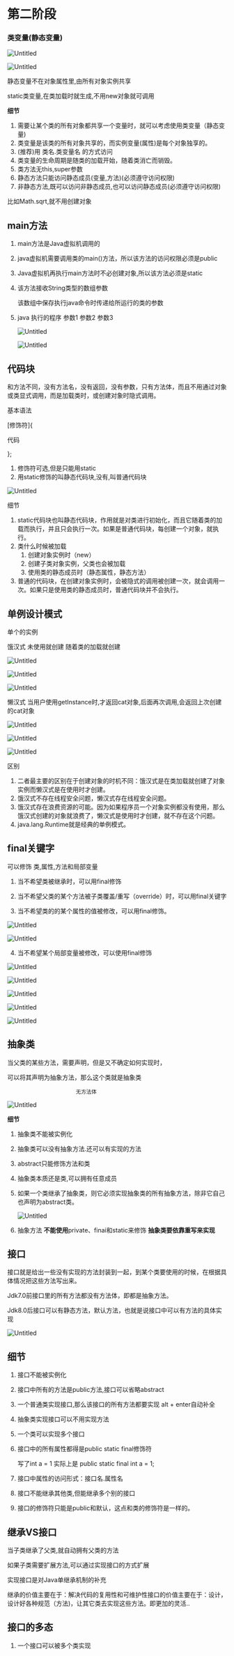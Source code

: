 # 第二阶段

### 类变量(静态变量)

![Untitled](%E7%AC%AC%E4%BA%8C%E9%98%B6%E6%AE%B5%202aebcf0bcb5a4e8fbc1d19af60ee9277/Untitled.png)

![Untitled](%E7%AC%AC%E4%BA%8C%E9%98%B6%E6%AE%B5%202aebcf0bcb5a4e8fbc1d19af60ee9277/Untitled%201.png)

静态变量不在对象属性里,由所有对象实例共享

static类变量,在类加载时就生成,不用new对象就可调用

**细节**

1. 需要让某个类的所有对象都共享一个变量时，就可以考虑使用类变量（静态变量)
2. 类变量是该类的所有对象共享的，而实例变量(属性)是每个对象独享的。
3. (推荐)用 类名.类变量名 的方式访问
4. 类变量的生命周期是随类的加载开始，随着类消亡而销毁。
5. 类方法无this,super参数
6. 静态方法只能访问静态成员(变量,方法)(必须遵守访问权限)
7. 非静态方法,既可以访问非静态成员,也可以访问静态成员(必须遵守访问权限)

比如Math.sqrt,就不用创建对象

## main方法

1. main方法是Java虚拟机调用的
2. java虚拟机需要调用类的main()方法，所以该方法的访问权限必须是public
3. Java虚拟机再执行main方法时不必创建对象,所以该方法必须是static
4. 该方法接收String类型的数组参数
    
    该数组中保存执行java命令时传递给所运行的类的参数
    
5. java 执行的程序 参数1 参数2 参数3
    
    ![Untitled](%E7%AC%AC%E4%BA%8C%E9%98%B6%E6%AE%B5%202aebcf0bcb5a4e8fbc1d19af60ee9277/Untitled%202.png)
    
    ![Untitled](%E7%AC%AC%E4%BA%8C%E9%98%B6%E6%AE%B5%202aebcf0bcb5a4e8fbc1d19af60ee9277/Untitled%203.png)
    

## 代码块

和方法不同，没有方法名，没有返回，没有参数，只有方法体，而且不用通过对象或类显式调用，而是加载类时，或创建对象时隐式调用。

基本语法

[修饰符]{

代码

};

1. 修饰符可选,但是只能用static
2. 用static修饰的叫静态代码块,没有,叫普通代码块

![Untitled](%E7%AC%AC%E4%BA%8C%E9%98%B6%E6%AE%B5%202aebcf0bcb5a4e8fbc1d19af60ee9277/Untitled%204.png)

细节

1. static代码块也叫静态代码块，作用就是对类进行初始化，而且它随着类的加载而执行，并且只会执行一次。如果是普通代码块，每创建一个对象，就执行。
2. 类什么时候被加载
    1. 创建对象实例时（new）
    2. 创建子类对象实例，父类也会被加载
    3. 使用类的静态成员时（静态属性，静态方法）
3. 普通的代码块，在创建对象实例时，会被隐式的调用被创建一次，就会调用一次。如果只是使用类的静态成员时，普通代码块并不会执行。

## 单例设计模式

单个的实例 

饿汉式  未使用就创建   随着类的加载就创建

![Untitled](%E7%AC%AC%E4%BA%8C%E9%98%B6%E6%AE%B5%202aebcf0bcb5a4e8fbc1d19af60ee9277/Untitled%205.png)

![Untitled](%E7%AC%AC%E4%BA%8C%E9%98%B6%E6%AE%B5%202aebcf0bcb5a4e8fbc1d19af60ee9277/Untitled%206.png)

![Untitled](%E7%AC%AC%E4%BA%8C%E9%98%B6%E6%AE%B5%202aebcf0bcb5a4e8fbc1d19af60ee9277/Untitled%207.png)

懒汉式   当用户使用getInstance时,才返回cat对象,后面再次调用,会返回上次创建的cat对象

![Untitled](%E7%AC%AC%E4%BA%8C%E9%98%B6%E6%AE%B5%202aebcf0bcb5a4e8fbc1d19af60ee9277/Untitled%208.png)

![Untitled](%E7%AC%AC%E4%BA%8C%E9%98%B6%E6%AE%B5%202aebcf0bcb5a4e8fbc1d19af60ee9277/Untitled%209.png)

![Untitled](%E7%AC%AC%E4%BA%8C%E9%98%B6%E6%AE%B5%202aebcf0bcb5a4e8fbc1d19af60ee9277/Untitled%2010.png)

区别

1. 二者最主要的区别在于创建对象的时机不同：饿汉式是在类加载就创建了对象实例而懒汉式是在使用时才创建。
2. 饿汉式不存在线程安全问题，懒汉式存在线程安全问题。
3. 饿汉式存在浪费资源的可能。因为如果程序员一个对象实例都没有使用，那么饿汉式创建的对象就浪费了，懒汉式是使用时才创建，就不存在这个问题。
4. java.lang.Runtime就是经典的单例模式。

## final关键字

可以修饰 类,属性,方法和局部变量

1) 当不希望类被继承时，可以用final修饰

2) 当不希望父类的某个方法被子类覆盖/重写（override）时，可以用final关键字

3) 当不希望类的的某个属性的值被修改，可以用final修饰。

![Untitled](%E7%AC%AC%E4%BA%8C%E9%98%B6%E6%AE%B5%202aebcf0bcb5a4e8fbc1d19af60ee9277/Untitled%2011.png)

![Untitled](%E7%AC%AC%E4%BA%8C%E9%98%B6%E6%AE%B5%202aebcf0bcb5a4e8fbc1d19af60ee9277/Untitled%2012.png)

4) 当不希望某个局部变量被修改，可以使用final修饰

![Untitled](%E7%AC%AC%E4%BA%8C%E9%98%B6%E6%AE%B5%202aebcf0bcb5a4e8fbc1d19af60ee9277/Untitled%2013.png)

![Untitled](%E7%AC%AC%E4%BA%8C%E9%98%B6%E6%AE%B5%202aebcf0bcb5a4e8fbc1d19af60ee9277/Untitled%2014.png)

![Untitled](%E7%AC%AC%E4%BA%8C%E9%98%B6%E6%AE%B5%202aebcf0bcb5a4e8fbc1d19af60ee9277/Untitled%2015.png)

![Untitled](%E7%AC%AC%E4%BA%8C%E9%98%B6%E6%AE%B5%202aebcf0bcb5a4e8fbc1d19af60ee9277/Untitled%2016.png)

![Untitled](%E7%AC%AC%E4%BA%8C%E9%98%B6%E6%AE%B5%202aebcf0bcb5a4e8fbc1d19af60ee9277/Untitled%2017.png)

## 抽象类

当父类的某些方法，需要声明，但是又不确定如何实现时，

可以将其声明为抽象方法，那么这个类就是抽象类

                          无方法体

![Untitled](%E7%AC%AC%E4%BA%8C%E9%98%B6%E6%AE%B5%202aebcf0bcb5a4e8fbc1d19af60ee9277/Untitled%2018.png)

**细节**

1. 抽象类不能被实例化
2. 抽象类可以没有抽象方法.还可以有实现的方法
3. abstract只能修饰方法和类
4. 抽象类本质还是类,可以拥有任意成员
5. 如果一个类继承了抽象类，则它必须实现抽象类的所有抽象方法，除非它自己也声明为abstract类。
    
    ![Untitled](%E7%AC%AC%E4%BA%8C%E9%98%B6%E6%AE%B5%202aebcf0bcb5a4e8fbc1d19af60ee9277/Untitled%2019.png)
    
6. 抽象方法    **不能使用**private、finai和static来修饰  **抽象类要依靠重写来实现**
    
    

## 接口

接口就是给出一些没有实现的方法封装到一起，到某个类要使用的时候，在根据具体情况把这些方法写出来。

Jdk7.0前接口里的所有方法都没有方法体，即都是抽象方法。

Jdk8.0后接口可以有静态方法，默认方法，也就是说接口中可以有方法的具体实现

![Untitled](%E7%AC%AC%E4%BA%8C%E9%98%B6%E6%AE%B5%202aebcf0bcb5a4e8fbc1d19af60ee9277/Untitled%2020.png)

## **细节**

1. 接口不能被实例化
2. 接口中所有的方法是public方法,接口可以省略abstract
3. 一个普通类实现接口,那么该接口的所有方法都要实现 alt + enter自动补全
4. 抽象类实现接口可以不用实现方法
5. 一个类可以实现多个接口
6. 接口中的所有属性都得是public static final修饰符
    
    写了int a = 1 实际上是 public static final int a = 1;
    
7. 接口中属性的访问形式：接口名.属性名
8. 接口不能继承其他类,但能继承多个别的接口
9. 接口的修饰符只能是public和默认，这点和类的修饰符是一样的。

## **继承VS接口**

当子类继承了父类,就自动拥有父类的方法

如果子类需要扩展方法,可以通过实现接口的方式扩展

实现接口是对Java单继承机制的补充

继承的价值主要在于：解决代码的复用性和可维护性接口的价值主要在于：设计，设计好各种规范（方法)，让其它类去实现这些方法。即更加的灵活..

## **接口的多态**

1. 一个接口可以被多个类实现